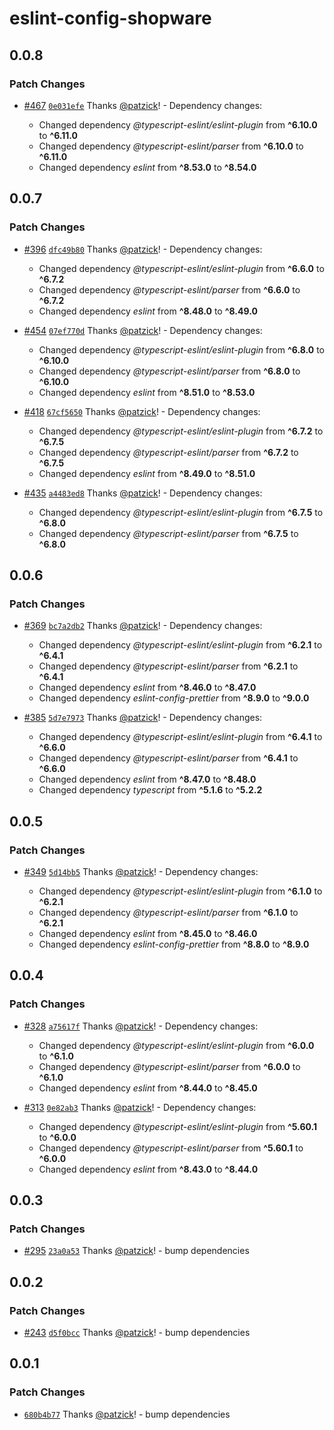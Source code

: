 # eslint-config-shopware

## 0.0.8

### Patch Changes

- [#467](https://github.com/shopware/frontends/pull/467) [`0e031efe`](https://github.com/shopware/frontends/commit/0e031efe7a3c0249a5e883c85ec87542ab07a4c0) Thanks [@patzick](https://github.com/patzick)! - Dependency changes:

  - Changed dependency _@typescript-eslint/eslint-plugin_ from **^6.10.0** to **^6.11.0**
  - Changed dependency _@typescript-eslint/parser_ from **^6.10.0** to **^6.11.0**
  - Changed dependency _eslint_ from **^8.53.0** to **^8.54.0**

## 0.0.7

### Patch Changes

- [#396](https://github.com/shopware/frontends/pull/396) [`dfc49b80`](https://github.com/shopware/frontends/commit/dfc49b80bcaa8e00b71e0dff6e35b413383274f5) Thanks [@patzick](https://github.com/patzick)! - Dependency changes:

  - Changed dependency _@typescript-eslint/eslint-plugin_ from **^6.6.0** to **^6.7.2**
  - Changed dependency _@typescript-eslint/parser_ from **^6.6.0** to **^6.7.2**
  - Changed dependency _eslint_ from **^8.48.0** to **^8.49.0**

- [#454](https://github.com/shopware/frontends/pull/454) [`07ef770d`](https://github.com/shopware/frontends/commit/07ef770d31b9331536ab9c846f4a8ce46e49ed84) Thanks [@patzick](https://github.com/patzick)! - Dependency changes:

  - Changed dependency _@typescript-eslint/eslint-plugin_ from **^6.8.0** to **^6.10.0**
  - Changed dependency _@typescript-eslint/parser_ from **^6.8.0** to **^6.10.0**
  - Changed dependency _eslint_ from **^8.51.0** to **^8.53.0**

- [#418](https://github.com/shopware/frontends/pull/418) [`67cf5650`](https://github.com/shopware/frontends/commit/67cf56506f58973bf3ab8bb8acef06758a6a6720) Thanks [@patzick](https://github.com/patzick)! - Dependency changes:

  - Changed dependency _@typescript-eslint/eslint-plugin_ from **^6.7.2** to **^6.7.5**
  - Changed dependency _@typescript-eslint/parser_ from **^6.7.2** to **^6.7.5**
  - Changed dependency _eslint_ from **^8.49.0** to **^8.51.0**

- [#435](https://github.com/shopware/frontends/pull/435) [`a4483ed8`](https://github.com/shopware/frontends/commit/a4483ed8bf9370e87aedeb81846fe9d31880b3e0) Thanks [@patzick](https://github.com/patzick)! - Dependency changes:

  - Changed dependency _@typescript-eslint/eslint-plugin_ from **^6.7.5** to **^6.8.0**
  - Changed dependency _@typescript-eslint/parser_ from **^6.7.5** to **^6.8.0**

## 0.0.6

### Patch Changes

- [#369](https://github.com/shopware/frontends/pull/369) [`bc7a2db2`](https://github.com/shopware/frontends/commit/bc7a2db292d67cc448a901c1b7a9b5cb7dfbcd04) Thanks [@patzick](https://github.com/patzick)! - Dependency changes:

  - Changed dependency _@typescript-eslint/eslint-plugin_ from **^6.2.1** to **^6.4.1**
  - Changed dependency _@typescript-eslint/parser_ from **^6.2.1** to **^6.4.1**
  - Changed dependency _eslint_ from **^8.46.0** to **^8.47.0**
  - Changed dependency _eslint-config-prettier_ from **^8.9.0** to **^9.0.0**

- [#385](https://github.com/shopware/frontends/pull/385) [`5d7e7973`](https://github.com/shopware/frontends/commit/5d7e7973437a4d74d19ec2fa0765c6d927bf8b2a) Thanks [@patzick](https://github.com/patzick)! - Dependency changes:

  - Changed dependency _@typescript-eslint/eslint-plugin_ from **^6.4.1** to **^6.6.0**
  - Changed dependency _@typescript-eslint/parser_ from **^6.4.1** to **^6.6.0**
  - Changed dependency _eslint_ from **^8.47.0** to **^8.48.0**
  - Changed dependency _typescript_ from **^5.1.6** to **^5.2.2**

## 0.0.5

### Patch Changes

- [#349](https://github.com/shopware/frontends/pull/349) [`5d14bb5`](https://github.com/shopware/frontends/commit/5d14bb5df65fb14d630a8c4ab2b474fde04c477b) Thanks [@patzick](https://github.com/patzick)! - Dependency changes:

  - Changed dependency _@typescript-eslint/eslint-plugin_ from **^6.1.0** to **^6.2.1**
  - Changed dependency _@typescript-eslint/parser_ from **^6.1.0** to **^6.2.1**
  - Changed dependency _eslint_ from **^8.45.0** to **^8.46.0**
  - Changed dependency _eslint-config-prettier_ from **^8.8.0** to **^8.9.0**

## 0.0.4

### Patch Changes

- [#328](https://github.com/shopware/frontends/pull/328) [`a75617f`](https://github.com/shopware/frontends/commit/a75617f4104f7e66599aa5341e46759bb9d414c9) Thanks [@patzick](https://github.com/patzick)! - Dependency changes:

  - Changed dependency _@typescript-eslint/eslint-plugin_ from **^6.0.0** to **^6.1.0**
  - Changed dependency _@typescript-eslint/parser_ from **^6.0.0** to **^6.1.0**
  - Changed dependency _eslint_ from **^8.44.0** to **^8.45.0**

- [#313](https://github.com/shopware/frontends/pull/313) [`0e82ab3`](https://github.com/shopware/frontends/commit/0e82ab395cc88e992d2d64853d27603548c36bb9) Thanks [@patzick](https://github.com/patzick)! - Dependency changes:

  - Changed dependency _@typescript-eslint/eslint-plugin_ from **^5.60.1** to **^6.0.0**
  - Changed dependency _@typescript-eslint/parser_ from **^5.60.1** to **^6.0.0**
  - Changed dependency _eslint_ from **^8.43.0** to **^8.44.0**

## 0.0.3

### Patch Changes

- [#295](https://github.com/shopware/frontends/pull/295) [`23a0a53`](https://github.com/shopware/frontends/commit/23a0a532410990c0075ea7fff622949ccdecfd49) Thanks [@patzick](https://github.com/patzick)! - bump dependencies

## 0.0.2

### Patch Changes

- [#243](https://github.com/shopware/frontends/pull/243) [`d5f0bcc`](https://github.com/shopware/frontends/commit/d5f0bcc18cb581a48185cb8622d0e0d9b7fea23f) Thanks [@patzick](https://github.com/patzick)! - bump dependencies

## 0.0.1

### Patch Changes

- [`680b4b77`](https://github.com/shopware/frontends/commit/680b4b778859f5f2fdf2325ce349f5534d3b965f) Thanks [@patzick](https://github.com/patzick)! - bump dependencies
